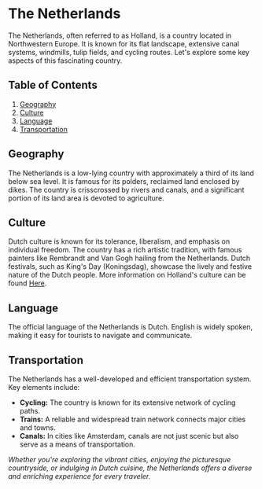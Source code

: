 # The Netherlands

The Netherlands, often referred to as Holland, is a country located in Northwestern Europe. It is known for its flat landscape, extensive canal systems, windmills, tulip fields, and cycling routes. Let's explore some key aspects of this fascinating country.

## Table of Contents
1. [Geography](#geography)
2. [Culture](#culture)
3. [Language](#language)
4. [Transportation](#transportation)

## Geography
The Netherlands is a low-lying country with approximately a third of its land below sea level. It is famous for its polders, reclaimed land enclosed by dikes. The country is crisscrossed by rivers and canals, and a significant portion of its land area is devoted to agriculture.

## Culture
Dutch culture is known for its tolerance, liberalism, and emphasis on individual freedom. The country has a rich artistic tradition, with famous painters like Rembrandt and Van Gogh hailing from the Netherlands. Dutch festivals, such as King's Day (Koningsdag), showcase the lively and festive nature of the Dutch people. More information on Holland's culture can be found [Here](HOLLAND.md).

## Language
The official language of the Netherlands is Dutch. English is widely spoken, making it easy for tourists to navigate and communicate.

## Transportation
The Netherlands has a well-developed and efficient transportation system. Key elements include:
- **Cycling:** The country is known for its extensive network of cycling paths.
- **Trains:** A reliable and widespread train network connects major cities and towns.
- **Canals:** In cities like Amsterdam, canals are not just scenic but also serve as a means of transportation.

*Whether you're exploring the vibrant cities, enjoying the picturesque countryside, or indulging in Dutch cuisine, the Netherlands offers a diverse and enriching experience for every traveler.*
